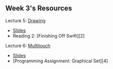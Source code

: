 ## Week 3's Resources

Lecture 5: [Drawing](https://youtu.be/h2hm2AtanRU)
- [Slides][1]
- Reading 2: [Finishing Off Swift][2]

Lecture 6: [Multitouch](https://youtu.be/_a0X5J3M2I8)
- [Slides][3]
- [Programming Assignment: Graphical Set][4]

[1]: 
[2]: 
[3]: 
[4]: 

